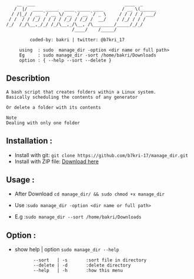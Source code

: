 
        __  ___                                  ____  _     
       /  |/  ____ _____  ____ _____ ____       / __ \(______
      / /|_/ / __ `/ __ \/ __ `/ __ `/ _ \     / / / / / ___/
     / /  / / /_/ / / / / /_/ / /_/ /  __/    / /_/ / / /    
    /_/  /_/\__,_/_/ /_/\__,_/\__, /\________/_____/_/_/     
                             /____/    /_____/  
			
             coded-by: bakri | twitter: @b7kri_17
	     
	     using  : sudo  manage_dir -option <dir name or full path>
	     Eg     : sudo manage_dir -sort /home/bakri/Downloads
	     option : { --help --sort --delete }
## Describtion
	A bash script that creates folders within a Linux system.
	Basically scheduling the contents of any generator

	Or delete a folder with its contents

	Note
	Dealing with only one folder


## Installation :
- Install with git: `git clone https://github.com/b7kri-17/manage_dir.git`
- Install with ZIP file: [Download here](https://github.com/b7kri-17/manage_dir/archive/refs/heads/main.zip)

## Usage :
- After Download `cd manage_dir/ && sudo chmod +x manage_dir`

- Use  :`sudo manage_dir -option <dir name or full path>`
- E.g  :`sudo manage_dir --sort /home/bakri/Downloads`

## Option :
 - show help | option `sudo manage_dir --help`
 
		      --sort   | -s       :sort file in directory
    	      --delete | -d       :delete directory
              --help   | -h       :how this menu

